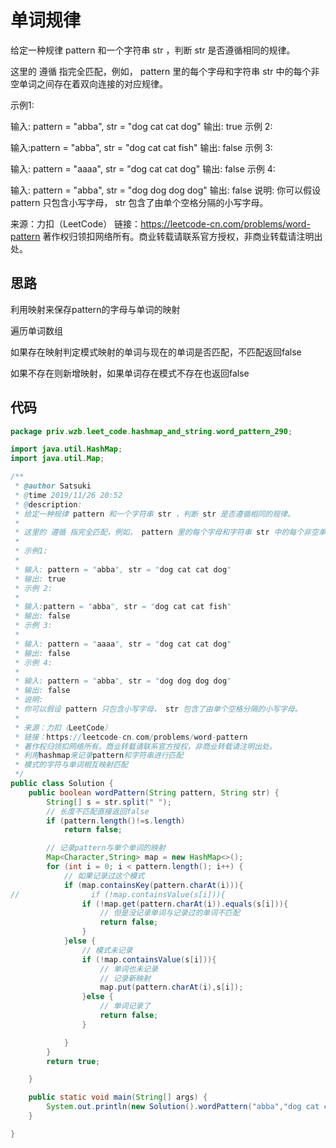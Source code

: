 # 单词规律

给定一种规律 pattern 和一个字符串 str ，判断 str 是否遵循相同的规律。

这里的 遵循 指完全匹配，例如， pattern 里的每个字母和字符串 str 中的每个非空单词之间存在着双向连接的对应规律。

示例1:

输入: pattern = "abba", str = "dog cat cat dog"
输出: true
示例 2:

输入:pattern = "abba", str = "dog cat cat fish"
输出: false
示例 3:

输入: pattern = "aaaa", str = "dog cat cat dog"
输出: false
示例 4:

输入: pattern = "abba", str = "dog dog dog dog"
输出: false
说明:
你可以假设 pattern 只包含小写字母， str 包含了由单个空格分隔的小写字母。    

来源：力扣（LeetCode）
链接：https://leetcode-cn.com/problems/word-pattern
著作权归领扣网络所有。商业转载请联系官方授权，非商业转载请注明出处。

## 思路

利用映射来保存pattern的字母与单词的映射

遍历单词数组

如果存在映射判定模式映射的单词与现在的单词是否匹配，不匹配返回false

如果不存在则新增映射，如果单词存在模式不存在也返回false

## 代码

```java
package priv.wzb.leet_code.hashmap_and_string.word_pattern_290;

import java.util.HashMap;
import java.util.Map;

/**
 * @author Satsuki
 * @time 2019/11/26 20:52
 * @description:
 * 给定一种规律 pattern 和一个字符串 str ，判断 str 是否遵循相同的规律。
 *
 * 这里的 遵循 指完全匹配，例如， pattern 里的每个字母和字符串 str 中的每个非空单词之间存在着双向连接的对应规律。
 *
 * 示例1:
 *
 * 输入: pattern = "abba", str = "dog cat cat dog"
 * 输出: true
 * 示例 2:
 *
 * 输入:pattern = "abba", str = "dog cat cat fish"
 * 输出: false
 * 示例 3:
 *
 * 输入: pattern = "aaaa", str = "dog cat cat dog"
 * 输出: false
 * 示例 4:
 *
 * 输入: pattern = "abba", str = "dog dog dog dog"
 * 输出: false
 * 说明:
 * 你可以假设 pattern 只包含小写字母， str 包含了由单个空格分隔的小写字母。    
 *
 * 来源：力扣（LeetCode）
 * 链接：https://leetcode-cn.com/problems/word-pattern
 * 著作权归领扣网络所有。商业转载请联系官方授权，非商业转载请注明出处。
 * 利用hashmap来记录pattern和字符串进行匹配
 * 模式的字符与单词相互映射匹配
 */
public class Solution {
    public boolean wordPattern(String pattern, String str) {
        String[] s = str.split(" ");
        // 长度不匹配直接返回false
        if (pattern.length()!=s.length)
            return false;

        // 记录pattern与单个单词的映射
        Map<Character,String> map = new HashMap<>();
        for (int i = 0; i < pattern.length(); i++) {
            // 如果记录过这个模式
            if (map.containsKey(pattern.charAt(i))){
//                if (!map.containsValue(s[i])){
                if (!map.get(pattern.charAt(i)).equals(s[i])){
                    // 但是没记录单词与记录过的单词不匹配
                    return false;
                }
            }else {
                // 模式未记录
                if (!map.containsValue(s[i])){
                    // 单词也未记录
                    // 记录新映射
                    map.put(pattern.charAt(i),s[i]);
                }else {
                    // 单词记录了
                    return false;
                }

            }
        }
        return true;

    }

    public static void main(String[] args) {
        System.out.println(new Solution().wordPattern("abba","dog cat cat dog"));
    }

}
```